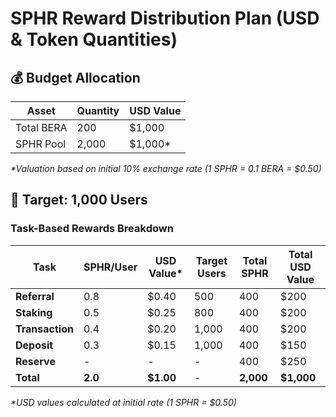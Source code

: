 # SPHR Reward Distribution Plan (USD & Token Quantities)

## 💰 Budget Allocation
| Asset          | Quantity | USD Value |
|----------------|----------|-----------|
| Total BERA     | 200      | $1,000    |
| SPHR Pool      | 2,000    | $1,000*   |

_*Valuation based on initial 10% exchange rate (1 SPHR = 0.1 BERA = $0.50)_

## 🎯 Target: 1,000 Users
### Task-Based Rewards Breakdown

| Task          | SPHR/User | USD Value* | Target Users | Total SPHR | Total USD Value |
|---------------|-----------|------------|--------------|------------|-----------------|
| **Referral**  | 0.8       | $0.40      | 500          | 400        | $200            |
| **Staking**   | 0.5       | $0.25      | 800          | 400        | $200            |
| **Transaction** | 0.4     | $0.20      | 1,000        | 400        | $200            |
| **Deposit**   | 0.3       | $0.15      | 1,000        | 400        | $150            |
| **Reserve**   | -         | -          | -            | 400        | $250            |
| **Total**     | **2.0**   | **$1.00**  | -            | **2,000**  | **$1,000**      |

_*USD values calculated at initial rate (1 SPHR = $0.50)_

